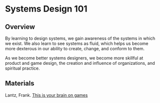 # Systems Design 101
## Overview
By learning to design systems, we gain awareness of the systems in which we exist. We also learn to see systems as fluid, which helps us become more dexterous in our ability to create, change, and conform to them. 

As we become better systems designers, we become more skillful at product and game design, the creation and influence of organizations, and spiritual practice. 

## Materials

Lantz, Frank. [This is your brain on games](http://www.gdcvault.com/play/1025011/This-is-Your-Brain-on)


